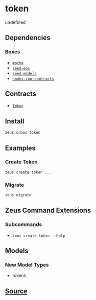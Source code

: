 
token
====================


undefined



## Dependencies
### Boxes
* [`mocha`](mocha.md)
* [`seed-eos`](seed-eos.md)
* [`seed-models`](seed-models.md)
* [`hooks-cpp-contracts`](hooks-cpp-contracts.md)



## Contracts
* [`Token`](https://github.com/liquidapps-io/zeus-sdk/tree/master/boxes/groups/eos-framework/token/contracts/eos/Token)
## Install
```bash
zeus unbox token
```
## Examples
### Create Token 
```bash
zeus create token ...
```
### Migrate 
```bash
zeus migrate
```

## Zeus Command Extensions

### Subcommands
* ```zeus create token --help```

## Models
### New Model Types
* tokens


## [Source](https://github.com/liquidapps-io/zeus-sdk/tree/master/boxes/groups/eos-framework/token)